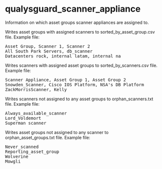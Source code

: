 qualysguard_scanner_appliance
=============================

Information on which asset groups scanner appliances are assigned to.

Writes asset groups with assigned scanners to sorted_by_asset_group.csv file.
Example file:
<pre>
Asset Group, Scanner 1, Scanner 2
All South Park Servers, db_scanner
Datacenters_rock, internal_latam, internal_na
</pre>

Writes scanners with assigned asset groups to sorted_by_scanners.csv file.
Example file:
<pre>
Scanner Appliance, Asset Group 1, Asset Group 2
Snowden_Scanner, Cisco IOS Platform, NSA's DB Platform
ZackMorrisScanner, Kelly
</pre>

Writes scanners not assigned to any asset groups to orphan_scanners.txt file.
Example file:
<pre>
Always_available_scanner
Lord_Voldemort
Superman_scanner
</pre>

Writes asset groups not assigned to any scanner to orphan_asset_groups.txt file.
Example file:
<pre>
Never_scanned
Reporting_asset_group
Wolverine
Mowgli
</pre>
